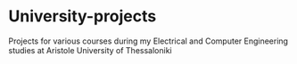 # University-projects
Projects for various courses during my Electrical and Computer Engineering studies at Aristole University of Thessaloniki
